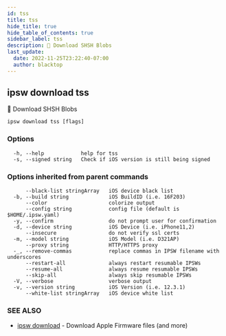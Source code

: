 ```yaml
---
id: tss
title: tss
hide_title: true
hide_table_of_contents: true
sidebar_label: tss
description: 🚧 Download SHSH Blobs
last_update:
  date: 2022-11-25T23:22:40-07:00
  author: blacktop
---
```

## ipsw download tss

🚧 Download SHSH Blobs

```
ipsw download tss [flags]
```

### Options

```
  -h, --help            help for tss
  -s, --signed string   Check if iOS version is still being signed
```

### Options inherited from parent commands

```
      --black-list stringArray   iOS device black list
  -b, --build string             iOS BuildID (i.e. 16F203)
      --color                    colorize output
      --config string            config file (default is $HOME/.ipsw.yaml)
  -y, --confirm                  do not prompt user for confirmation
  -d, --device string            iOS Device (i.e. iPhone11,2)
      --insecure                 do not verify ssl certs
  -m, --model string             iOS Model (i.e. D321AP)
      --proxy string             HTTP/HTTPS proxy
  -_, --remove-commas            replace commas in IPSW filename with underscores
      --restart-all              always restart resumable IPSWs
      --resume-all               always resume resumable IPSWs
      --skip-all                 always skip resumable IPSWs
  -V, --verbose                  verbose output
  -v, --version string           iOS Version (i.e. 12.3.1)
      --white-list stringArray   iOS device white list
```

### SEE ALSO

* [ipsw download](/docs/cli/ipsw/download)	 - Download Apple Firmware files (and more)

